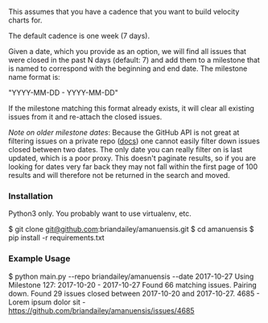 This assumes that you have a cadence that you want to build velocity charts for.

The default cadence is one week (7 days).

Given a date, which you provide as an option, we will find all issues that were
closed in the past N days (default: 7) and add them to a milestone that is named
to correspond with the beginning and end date. The milestone name format is:

"YYYY-MM-DD - YYYY-MM-DD"

If the milestone matching this format already exists, it will clear all existing
issues from it and re-attach the closed issues.

_Note on older milestone dates_: Because the GitHub API is not great at filtering issues
on a private repo ([docs](https://developer.github.com/v3/issues/#list-issues-for-a-repository)) one cannot
easily filter down issues closed between two dates. The only date you can really filter
on is last updated, which is a poor proxy. This doesn't paginate results, so if
you are looking for dates very far back they may not fall within the first page
of 100 results and will therefore not be returned in the search and moved.

### Installation

Python3 only. You probably want to use virtualenv, etc.

  $ git clone git@github.com:briandailey/amanuensis.git
  $ cd amanuensis
  $ pip install -r requirements.txt

### Example Usage

  $ python main.py --repo briandailey/amanuensis --date 2017-10-27
  Using Milestone 127: 2017-10-20 - 2017-10-27
  Found 66 matching issues. Pairing down.
  Found 29 issues closed between 2017-10-20 and 2017-10-27.
  4685 - Lorem ipsum dolor sit - https://github.com/briandailey/amanuensis/issues/4685
